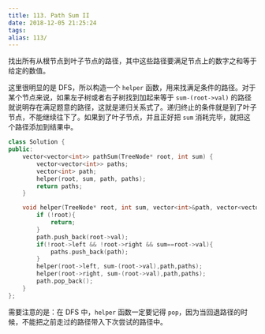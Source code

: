 ```yaml
---
title: 113. Path Sum II
date: 2018-12-05 21:25:24
tags:
alias: 113/
---
```


找出所有从根节点到叶子节点的路径，其中这些路径要满足节点上的数字之和等于给定的数值。

<!--more-->

这里很明显的是 DFS，所以构造一个 `helper` 函数，用来找满足条件的路径。对于某个节点来说，如果左子树或者右子树找到加起来等于 `sum-(root->val)` 的路径就说明存在满足题意的路径，这就是递归关系式了。递归终止的条件就是到了叶子节点，不能继续往下了。如果到了叶子节点，并且正好把 `sum` 消耗完毕，就把这个路径添加到结果中。

```cpp
class Solution {
public:
    vector<vector<int>> pathSum(TreeNode* root, int sum) {
        vector<vector<int>> paths;
        vector<int> path;
        helper(root, sum, path, paths);
        return paths;
    }

    void helper(TreeNode* root, int sum, vector<int>&path, vector<vector<int>>&paths){
        if (!root){
            return;
        }
        path.push_back(root->val);
        if(!root->left && !root->right && sum==root->val){
            paths.push_back(path);
        }
        helper(root->left, sum-(root->val),path,paths);
        helper(root->right, sum-(root->val),path,paths);
        path.pop_back();
    }
};
```

需要注意的是：在 DFS 中，`helper` 函数一定要记得 `pop`，因为当回退路径的时候，不能把之前走过的路径带入下次尝试的路径中。
